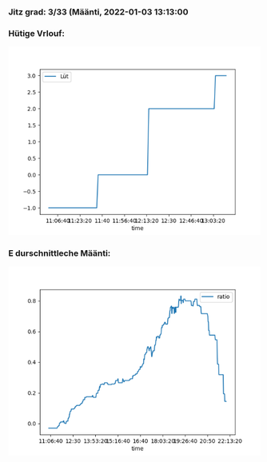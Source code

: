 ### Jitz grad: 3/33 (Määnti, 2022-01-03 13:13:00

### Hütige Vrlouf:
![Graph](Today.png)

### E durschnittleche Määnti:
![Graph](Määnti.png)